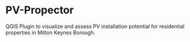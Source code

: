 # PV-Propector
QGIS Plugin to visualize and assess PV installation potential for residential properties in Milton Keynes Borough.
